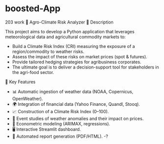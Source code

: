 # boosted-App
203 work
🌾 Agro-Climate Risk Analyzer
📌 Description

This project aims to develop a Python application that leverages meteorological data and agricultural commodity markets to:
- Build a Climate Risk Index (CRI) measuring the exposure of a region/commodity to weather risks.
- Assess the impact of these risks on market prices (spot & futures).
- Provide tailored hedging strategies for agribusiness corporates.
- The ultimate goal is to deliver a decision-support tool for stakeholders in the agri-food sector.

🔧 Key Features
- 📊 Automatic ingestion of weather data (NOAA, Copernicus, OpenWeather).
- 🌍 Integration of financial data (Yahoo Finance, Quandl, Stooq).
- 📈 Construction of a Climate Risk Index (0–100).
- 🔎 Event studies of weather anomalies and their impact on prices.
- 🧮 Econometric modeling (ARIMAX, regressions).
- 🖥️ Interactive Streamlit dashboard.
- 📑 Automated report generation (PDF/HTML).
  -?
